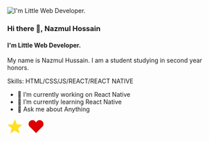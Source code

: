 ![I'm Little Web Developer.](https://scontent.fdac31-1.fna.fbcdn.net/v/t1.6435-9/91013200_684905545587944_8737898620528885760_n.jpg?_nc_cat=104&ccb=1-7&_nc_sid=19026a&_nc_ohc=KxQGowaDyxcAX-_oq3_&_nc_ht=scontent.fdac31-1.fna&oh=00_AT-9VlJUI7gpFDK7B7Q3-OlCRwgjgIBsMPkDkey7TjYNlA&oe=6317D60E)

### Hi there 👋, Nazmul Hossain
#### I'm Little Web Developer.

My name is Nazmul Hussain. I am a student studying in second year honors.

Skills: HTML/CSS/JS/REACT/REACT NATIVE

- 🔭 I’m currently working on React Native 
- 🌱 I’m currently learning React Native 
- 💬 Ask me about Anything 

<a href='https://stars.github.com/'><img src='https://raw.githubusercontent.com/acervenky/animated-github-badges/master/assets/starbadge.gif' width='35' height='35'></a> <a href='https://docs.github.com/en/github/supporting-the-open-source-community-with-github-sponsors'><img src='https://raw.githubusercontent.com/acervenky/animated-github-badges/master/assets/sponsorbadge.gif' width='35' height='35'></a> 

